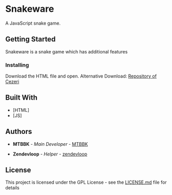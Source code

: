 # Snakeware

A JavaScript snake game.

## Getting Started
Snakeware is a snake game which has additional features


### Installing
Download the HTML file and open.
Alternative Download: [Repository of Cezeri](http://repository.cezeri.cf)

## Built With

* [HTML]
* [JS]

## Authors

* **MTBBK** - *Main Developer* - [MTBBK](https://github.com/MTBBK)

* **Zendevloop** - *Helper* - [zendevloop](https://github.com/zendevloop)

## License

This project is licensed under the GPL License - see the [LICENSE.md](LICENSE.md) file for details
